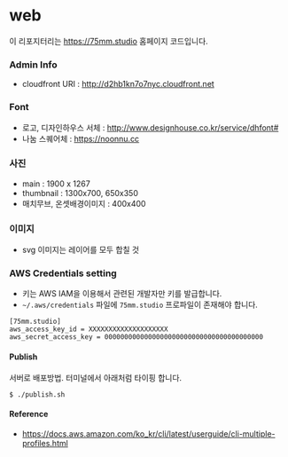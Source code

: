 # web

이 리포지터리는 https://75mm.studio 홈페이지 코드입니다.


### Admin Info
- cloudfront URI : http://d2hb1kn7o7nyc.cloudfront.net

### Font
- 로고, 디자인하우스 서체 : http://www.designhouse.co.kr/service/dhfont#
- 나눔 스퀘어체 : https://noonnu.cc


### 사진
- main : 1900 x 1267
- thumbnail : 1300x700, 650x350
- 매치무브, 온셋배경이미지 : 400x400

### 이미지
- svg 이미지는 레이어를 모두 합칠 것

### AWS Credentials setting
- 키는 AWS IAM을 이용해서 관련된 개발자만 키를 발급합니다.
- `~/.aws/credentials` 파일에 `75mm.studio` 프로파일이 존재해야 합니다.

```
[75mm.studio]
aws_access_key_id = XXXXXXXXXXXXXXXXXXXX
aws_secret_access_key = 0000000000000000000000000000000000000000
```

#### Publish
서버로 배포방법. 터미널에서 아래처럼 타이핑 합니다.
```
$ ./publish.sh
```

#### Reference
- https://docs.aws.amazon.com/ko_kr/cli/latest/userguide/cli-multiple-profiles.html
